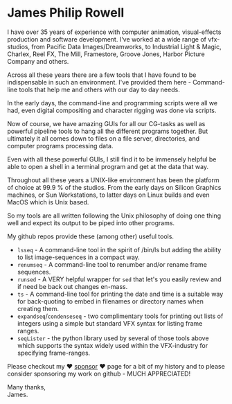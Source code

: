 # James Philip Rowell

I have over 35 years of experience with computer animation, visual-effects production and software development.
I've worked at a wide range of vfx-studios, from Pacific Data Images/Dreamworks, to Industrial Light & Magic,
Charlex, Reel FX, The Mill, Framestore, Groove Jones, Harbor Picture Company and others.

Across all these years there are a few tools that I have found to be indispensable in such an environment. I've provided
them here - Command-line tools that help me and others with our day to day needs.

In the early days, the command-line and programming scripts were all we had,
even digital compositing and character rigging was done via scripts.

Now of course, we have amazing GUIs for all our CG-tasks as well as powerful pipeline tools to
hang all the different programs together.
But ultimately it all comes down to files on a file server, directories, and computer programs processing data.

Even with all these powerful GUIs, I still find it to be immensely helpful be able to open a
shell in a terminal program and get at the data that way.

Throughout all these years a UNIX-like environment has been the platform of choice at 99.9 % of the studios.
From the early days on Silicon Graphics machines, or Sun Workstations, to 
latter days on Linux builds and even MacOS which is Unix based.

So my tools are all written following the Unix philosophy of doing one thing well and expect its output to
be piped into other programs.

My github repos provide these (among other) useful tools.

- `lsseq` - A command-line tool in the spirit of /bin/ls but adding the ability to list image-sequences in a compact way.
- `renumseq` - A command-line tool to renumber and/or rename frame sequences.
- `runsed` - A VERY helpful wrapper for `sed` that let's you easily review and if need be back out changes en-mass.
- `ts` - A command-line tool for printing the date and time is a suitable way for back-quoting to embed in filenames or directory names when creating them.
- `expandseq`/`condenseseq` - two complimentary tools for printing out lists of integers using a simple but standard VFX syntax for listing frame ranges.
- `seqLister` - the python library used by several of those tools above which supports the syntax widely used within the VFX-industry for specifying frame-ranges.

Please checkout my ❤️ [sponsor](https://github.com/sponsors/jrowellfx) ❤️ page for a bit of my history
and to please consider sponsoring my work on github - MUCH APPRECIATED!

Many thanks,  
James.
